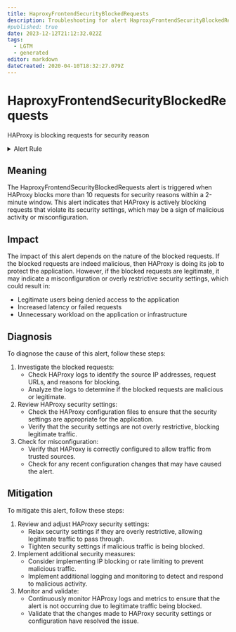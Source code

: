 ```yaml
---
title: HaproxyFrontendSecurityBlockedRequests
description: Troubleshooting for alert HaproxyFrontendSecurityBlockedRequests
#published: true
date: 2023-12-12T21:12:32.022Z
tags: 
  - LGTM
  - generated
editor: markdown
dateCreated: 2020-04-10T18:32:27.079Z
---
```


# HaproxyFrontendSecurityBlockedRequests

HAProxy is blocking requests for security reason

<details>
  <summary>Alert Rule</summary>

{{% rule "haproxy/embedded-exporter-v2.yml" "HaproxyFrontendSecurityBlockedRequests" %}}

{{% comment %}}

```yaml
alert: HaproxyFrontendSecurityBlockedRequests
expr: sum by (proxy) (rate(haproxy_frontend_denied_connections_total[2m])) > 10
for: 2m
labels:
    severity: warning
annotations:
    summary: HAProxy frontend security blocked requests (instance {{ $labels.instance }})
    description: |-
        HAProxy is blocking requests for security reason
          VALUE = {{ $value }}
          LABELS = {{ $labels }}
    runbook: https://github.com/srerun/prometheus-alerts/blob/main/content/runbooks/embedded-exporter-v2/HaproxyFrontendSecurityBlockedRequests.md

```

{{% /comment %}}

</details>


## Meaning

The HaproxyFrontendSecurityBlockedRequests alert is triggered when HAProxy blocks more than 10 requests for security reasons within a 2-minute window. This alert indicates that HAProxy is actively blocking requests that violate its security settings, which may be a sign of malicious activity or misconfiguration.

## Impact

The impact of this alert depends on the nature of the blocked requests. If the blocked requests are indeed malicious, then HAProxy is doing its job to protect the application. However, if the blocked requests are legitimate, it may indicate a misconfiguration or overly restrictive security settings, which could result in:

* Legitimate users being denied access to the application
* Increased latency or failed requests
* Unnecessary workload on the application or infrastructure

## Diagnosis

To diagnose the cause of this alert, follow these steps:

1. Investigate the blocked requests:
	* Check HAProxy logs to identify the source IP addresses, request URLs, and reasons for blocking.
	* Analyze the logs to determine if the blocked requests are malicious or legitimate.
2. Review HAProxy security settings:
	* Check the HAProxy configuration files to ensure that the security settings are appropriate for the application.
	* Verify that the security settings are not overly restrictive, blocking legitimate traffic.
3. Check for misconfiguration:
	* Verify that HAProxy is correctly configured to allow traffic from trusted sources.
	* Check for any recent configuration changes that may have caused the alert.

## Mitigation

To mitigate this alert, follow these steps:

1. Review and adjust HAProxy security settings:
	* Relax security settings if they are overly restrictive, allowing legitimate traffic to pass through.
	* Tighten security settings if malicious traffic is being blocked.
2. Implement additional security measures:
	* Consider implementing IP blocking or rate limiting to prevent malicious traffic.
	* Implement additional logging and monitoring to detect and respond to malicious activity.
3. Monitor and validate:
	* Continuously monitor HAProxy logs and metrics to ensure that the alert is not occurring due to legitimate traffic being blocked.
	* Validate that the changes made to HAProxy security settings or configuration have resolved the issue.